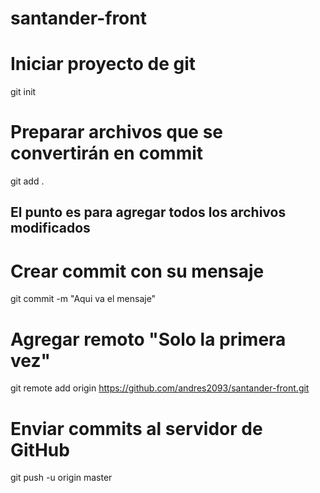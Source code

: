 # santander-front
# Iniciar proyecto de git
git init

# Preparar archivos que se convertirán en commit
git add .
## El punto es para agregar todos los archivos modificados

# Crear commit con su mensaje
git commit -m "Aqui va el mensaje"

# Agregar remoto "Solo la primera vez"
git remote add origin https://github.com/andres2093/santander-front.git

# Enviar commits al servidor de GitHub
git push -u origin master
